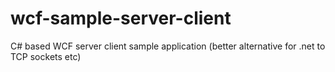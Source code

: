 # wcf-sample-server-client
C# based WCF server client sample application (better alternative for .net to TCP sockets etc)
